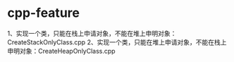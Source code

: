 # cpp-feature
1、实现一个类，只能在栈上申请对象，不能在堆上申明对象：CreateStackOnlyClass.cpp
2、实现一个类，只能在堆上申请对象，不能在栈上申明对象：CreateHeapOnlyClass.cpp